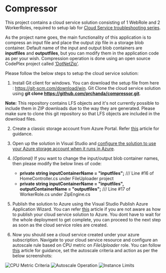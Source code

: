 # Compressor
This project contains a cloud service solution consisting of 1 WebRole and 2 WorkerRoles, required to setup lab for [Cloud Service troubleshooting series](https://blogs.msdn.microsoft.com/pratyay/2018/07/30/cloud-service-troubleshooting-series/).

As the project name goes, the main functionality of this application is to compress an input file and place the output zip file in a storage blob container. Default name of the input and output blob containers are **inputfiles** and **outputfiles**, but you can modify them in the application code as per your wish. Compression operation is done using an open source CodePlex project called ['DotNetZip'](https://archive.codeplex.com/?p=dotnetzip).

Please follow the below steps to setup the cloud service solution:

1.	Install Git client for windows. You can download the setup file from here : https://git-scm.com/download/win. Git Clone the cloud service solution using **git clone https://github.com/prchanda/compressor.git**.

**Note:** This repository contains LFS objects and it's not currently possible to include them in ZIP downloads due to the way they are generated. Please make sure to clone this git repository so that LFS objects are included in the download files.

2.	Create a classic storage account from Azure Portal. Refer [this](https://docs.microsoft.com/en-us/azure/storage/common/storage-create-storage-account#create-a-storage-account) article for guidance.

3.  Open up the solution in Visual Studio and [configure the solution to use your Azure storage account when it runs in Azure](https://docs.microsoft.com/en-us/azure/cloud-services/cloud-services-dotnet-get-started#configure-the-solution-to-use-your-azure-storage-account-when-it-runs-in-azure).

4. *(Optional)* If you want to change the input/output blob container names, then please modify the below lines of code:

    - **private string inputContainerName = "inputfiles";**     /// Line #16 of HomeController.cs under FileUploader project
    - **private string inputContainerName = "inputfiles", outputContainerName = "outputfiles";**      /// Line #17 of WorkerRole.cs under ZipEngine.cs

5.  Publish the solution to Azure using the Visual Studio Publish Azure Application Wizard. You can refer [this](https://docs.microsoft.com/en-us/azure/vs-azure-tools-publish-azure-application-wizard) article if you are not aware as how to publish your cloud service solution to Azure. You dont have to wait for the whole deployment to get complete, you can proceed to the next step as soon as the cloud service roles are created.

6.  Now you should see a cloud service created under your azure subscription. Navigate to your cloud service resource and configure an autoscale rule based on CPU metric on *FileUploader* role. You can follow [this](https://docs.microsoft.com/en-us/azure/cloud-services/cloud-services-how-to-scale-portal) article for guidance, set the autoscale criteria and action as per the below screenshots:

![CPU Metric Criteria](https://github.com/prchanda/compressor/blob/master/Images/CPU%20Metric%20Criteria.PNG) ![Autoscale Operation](https://github.com/prchanda/compressor/blob/master/Images/Autoscale%20Action.PNG) ![Instance Limits](https://github.com/prchanda/compressor/blob/master/Images/Instance%20Limits.PNG)
